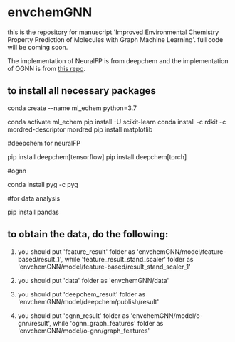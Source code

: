 # envchemGNN

this is the repository for manuscript 'Improved Environmental Chemistry Property Prediction of Molecules with Graph Machine Learning'. full code will be coming soon.

The implementation of NeuralFP is from deepchem and the implementation of OGNN is from [this repo](https://github.com/O-GNN/O-GNN).

## to install all necessary packages

conda create --name ml_echem python=3.7

conda activate ml_echem
pip install -U scikit-learn 
conda install -c rdkit -c mordred-descriptor mordred
pip install matplotlib

#deepchem for neuralFP

pip install deepchem[tensorflow]
pip install deepchem[torch]

#ognn

conda install pyg -c pyg

#for data analysis

pip install pandas




## to obtain the data, do the following:

1. you should put 'feature_result' folder as 'envchemGNN/model/feature-based/result_1', while 'feature_result_stand_scaler' folder as 'envchemGNN/model/feature-based/result_stand_scaler_1'

2. you should put 'data' folder as 'envchemGNN/data'

3. you should put 'deepchem_result' folder as 'envchemGNN/model/deepchem/publish/result'

4. you should put 'ognn_result' folder as 'envchemGNN/model/o-gnn/result', while 'ognn_graph_features' folder as 'envchemGNN/model/o-gnn/graph_features'

